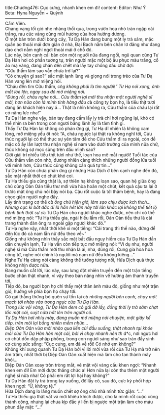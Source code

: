 title:Chương476: Cục cưng, nhanh khen em đi!
content:
Editor: Như Ý<br>Beta: Hyna Nguyễn + Quỳnh<br>———————–<br>Cẩm Viên.<br>Chạng vạng tối gió nhẹ nhàng thổi qua, trong vườn hoa nhỏ tràn ngập cải trắng, rau cúc vàng cùng mùi hương của hoa hướng dương.<br>Ở một bàn tròn dưới bóng cây, Tư Dạ Hàn đang bưng một ly trà sâm, mặc quần áo thoải mái đơn giản ở nhà, Đại Bạch nằm bên chân lơ đãng như đang dạo chơi nằm nghỉ ngơi thoải mái ở chỗ đó.<br>Lúc này, bên cạnh cái bàn còn một người nữa đang ngồi, ngũ quan cùng Tư Dạ Hàn hơi có phần tương tự, trên người mặc một bộ âu phục màu trắng, cổ áo mạ vàng, đang chán đến chết mà lấy tay chống đầu chờ đợi:<br>“Cửu thẩm làm sao vẫn chưa trở lại?”<br>“Có chuyện gì sao?” sắc mặt lạnh lùng và giọng nói trong trẻo của Tư Dạ Hàn vang lên mở miệng hỏi.<br>“Cháu đến tìm Cửu thẩm, c*̃ng không phải là tìm người!” Tư Hạ nói xong, ánh mắt lóe lên, ngay sau đó mở miệng nói.<br>“Đúng rồi, cháu nghe nói… Cửu thẩm lại mới thu nhận một người nghệ sĩ mới, hơn nữa còn là minh tinh hàng đầu c*̉a công ty bọn họ, là tiểu thịt tươi đang ăn khách hiện nay á… Thật là nhìn không ra, Cửu thẩm của cháu lại rất có năng lực nha!”<br>Tư Dạ Hàn nghe vậy, bàn tay đang cầm lấy ly trà chỉ hơi ngừng lại, khó có thể nhìn ra bên trong con ngươi băng lãnh ấy là tâm tình gì.<br>Thấy Tư Dạ Hàn lại không có phản ứng gì, Tư Hạ dĩ nhiên là không cam lòng, mở miệng yếu ớt nói: “A, cháu ngược lại thật ra không nghĩ tới, Cửu thúc người lại có thể thực sự yên tâm để cho Cửu thẩm đi ra ngoài, còn để mặc cô ấy lần lượt thu nhận nghệ sĩ nam vào dưới trướng của mình nữa chứ, thúc không sợ mọc sừng trên đầu mình sao?<br>Giới giải trí nhiều tiểu thịt tươi như thế, loạn hoa mê mắt người! Tuổi tác của Cửu thẩm vẫn còn nhỏ, đương nhiên càng thích những người đồng lứa tuổi với mình hơn, Cửu thúc cũng không cần quá tự tin…”<br>Tư Dạ Hàn còn chưa phản ứng gì nhưng Hứa Dịch ở bên cạnh nghe đến đó, sắc mặt nhất thời có chút khó coi.<br>Tư Hạ thiếu gia cũng thật là, sợ thiên hạ không loạn sao, quan hệ giữa ông chủ cùng Oản Oản tiểu thư mới vừa hòa hoãn một chút, kết quả cậu ta lại ở trước mặt ông chủ nói bậy nói bạ. Cậu rốt cuộc là tới thăm bệnh, hay là đang chọc giận người nghe đây.<br>Lấy tình trạng cơ thể c*̉a ông chủ hiện giờ, làm sao chịu được k*ch th*ch… Nhưng cực kì bất đắc dĩ là hắn hết lần này tới lần khác lại không thể tiết lộ bệnh tình thật sự c*̉a Tư Dạ Hàn cho người khác nghe được, nên chỉ có thể mở miệng nói: “Tư Hạ thiếu gia, ngài hiểu lầm rồi, Oản Oản tiểu thư là cải trang thành đàn ông ra ngoài gặp người khác đó.”<br>Tư Hạ nghe vậy, nhất thời khẽ xì một tiếng: “Cải trang thì thế nào, đừng để đến lúc đó cả nam lẫn nữ đều theo về~”<br>Giống như không nhìn thấy sắc mặt bắt đầu nguy hiểm của Tư Dạ Hàn dần dần chuyển lạnh, Tư Hạ vẫn còn tiếp tục mở miệng nói: “Ví dụ như, người nghệ sĩ mà Cửu thẩm mới thu nhận là ai, nha, đúng rồi, Cung gia hoa hoa công tử, nghe nói chính là người mà nam nữ đều không kiêng…”<br>Nghe Tư Hạ càng nói càng không thể tưởng tượng nổi, Hứa Dịch quả thực không nhịn được nữa.<br>Đang muốn cắt lời, lúc này, sau lưng đột nhiên truyền đến một trận tiếng bước chân thật nhanh, vì vậy theo bản năng nhìn về hướng âm thanh truyền tới.<br>Tiếp đó, ba người bọn họ chỉ thấy một thân ảnh màu đỏ, giống như một trận gió, hướng về phía bọn họ chạy tới.<br>Cô gái thẳng thừng bỏ quên sự tồn tại c*̉a những người bên cạnh, chạy một mạch tới nhào vào trong ngực của Tư Dạ Hàn.<br>Trong lúc vội vàng, Tư Dạ Hàn đem cô gái đỡ lấy, đồng thời ly trà sâm chợt lắc một cái, suýt nữa hất lên trên người cô.<br>Tư Dạ Hàn hơi nhíu mày, đang muốn mở miệng nói chuyện, một giây kế tiếp, trên môi lại bỗng nhiên mềm nhũn…<br>Diệp Oản Oản vừa mới nhào qua liền cúi đầu xuống, thật nhanh tại khóe môi của Tư Dạ Hàn hôn một cái, bởi vì chạy nhanh nên th* d*c, nơi ngực hơi có chút dồn dập phập phồng, trong con ngươi sáng như sao tràn đầy sinh cơ cùng sức sống: “Cục cưng, em đã về rồi! Có nhớ em không?”<br>Không khí xung quanh Tư Dạ Hàn bởi vì lời mới vừa rồi của Tư Hạ mà trở nên âm trầm, nhất thời bị Diệp Oản Oản xuất hiện mà làm cho tan thành mây khói…<br>Diệp Oản Oản xoay tròn tròng mắt, vẻ mặt vội vàng cầu khen ngợi: “Nhanh khen em đi! Em mới được thăng chức a! Hơn nữa lại còn thu thêm một người nghệ sĩ nữa nha! Có phải em rất lợi hại hay không?”<br>Tư Dạ Hàn đặt ly trà trong tay xuống, đỡ lấy cô, sau đó, cực kỳ phối hợp khen ngợi: “Ừ, không tệ.”<br>Hứa Dịch đang lo lắng muốn chết sợ ông chủ nhà mình tức giận: “…”<br>Tư Ha thiếu giạ thật vất vả mới khiêu khích được, cho là mình rốt cuộc cũng thành công, nhưng lại chưa kịp đắc ý liền bị ngược một trận làm cho máu phun đầy mặt: “…”